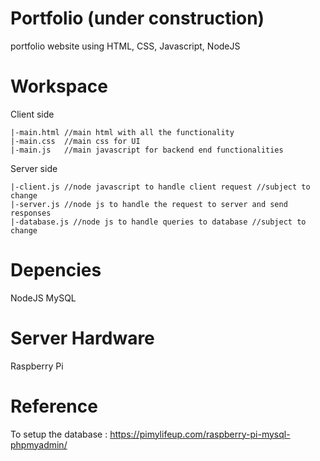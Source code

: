 # Portfolio (under construction)
  portfolio website using HTML, CSS, Javascript, NodeJS
  
# Workspace 
  Client side
  
    |-main.html //main html with all the functionality
    |-main.css  //main css for UI 
    |-main.js   //main javascript for backend end functionalities
  
  Server side
  
    |-client.js //node javascript to handle client request //subject to change
    |-server.js //node js to handle the request to server and send responses
    |-database.js //node js to handle queries to database //subject to change

# Depencies
  NodeJS
  MySQL
  
# Server Hardware
  Raspberry Pi


# Reference
To setup the database : https://pimylifeup.com/raspberry-pi-mysql-phpmyadmin/
  
